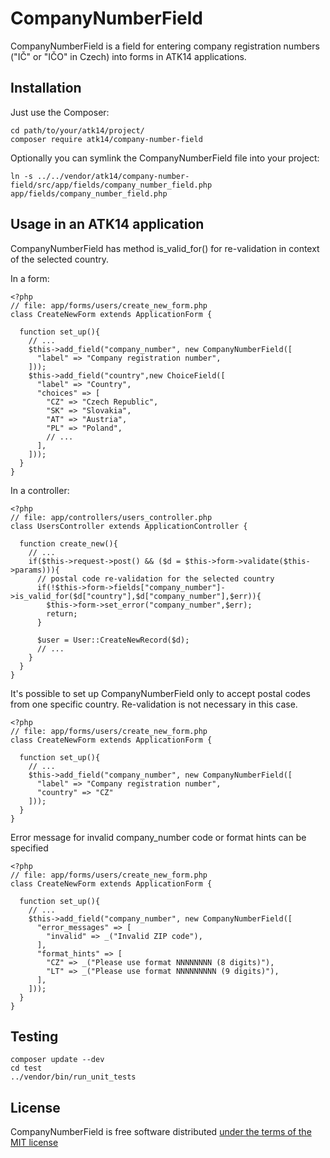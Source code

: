 CompanyNumberField
==================

CompanyNumberField is a field for entering company registration numbers ("IČ" or "IČO" in Czech) into forms in ATK14 applications.

Installation
------------

Just use the Composer:

    cd path/to/your/atk14/project/
    composer require atk14/company-number-field

Optionally you can symlink the CompanyNumberField file into your project:

    ln -s ../../vendor/atk14/company-number-field/src/app/fields/company_number_field.php app/fields/company_number_field.php

Usage in an ATK14 application
-----------------------------

CompanyNumberField has method is_valid_for() for re-validation in context of the selected country. 

In a form:

    <?php
    // file: app/forms/users/create_new_form.php
    class CreateNewForm extends ApplicationForm {

      function set_up(){
        // ...
        $this->add_field("company_number", new CompanyNumberField([
          "label" => "Company registration number",
        ]));
        $this->add_field("country",new ChoiceField([
          "label" => "Country",
          "choices" => [
            "CZ" => "Czech Republic",
            "SK" => "Slovakia",
            "AT" => "Austria",
            "PL" => "Poland",
            // ...
          ],
        ]));
      }
    }

In a controller:

    <?php
    // file: app/controllers/users_controller.php
    class UsersController extends ApplicationController {

      function create_new(){
        // ...
        if($this->request->post() && ($d = $this->form->validate($this->params))){
          // postal code re-validation for the selected country
          if(!$this->form->fields["company_number"]->is_valid_for($d["country"],$d["company_number"],$err)){
            $this->form->set_error("company_number",$err);
            return;
          }

          $user = User::CreateNewRecord($d);
          // ...
        }
      }
    }

It's possible to set up CompanyNumberField only to accept postal codes from one specific country. Re-validation is not necessary in this case.

    <?php
    // file: app/forms/users/create_new_form.php
    class CreateNewForm extends ApplicationForm {

      function set_up(){
        // ...
        $this->add_field("company_number", new CompanyNumberField([
          "label" => "Company registration number",
          "country" => "CZ"
        ]));
      }
    }

Error message for invalid company_number code or format hints can be specified

    <?php
    // file: app/forms/users/create_new_form.php
    class CreateNewForm extends ApplicationForm {

      function set_up(){
        // ...
        $this->add_field("company_number", new CompanyNumberField([
          "error_messages" => [
            "invalid" => _("Invalid ZIP code"),
          ],
          "format_hints" => [
            "CZ" => _("Please use format NNNNNNNN (8 digits)"),
            "LT" => _("Please use format NNNNNNNNN (9 digits)"),
          ],
        ]));
      }
    }

Testing
-------

    composer update --dev
    cd test
    ../vendor/bin/run_unit_tests

License
-------

CompanyNumberField is free software distributed [under the terms of the MIT license](http://www.opensource.org/licenses/mit-license)

[//]: # ( vim: set ts=2 et: )
